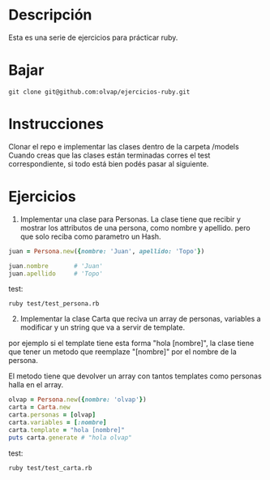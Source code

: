# Descripción

Esta es una serie de ejercicios para prácticar ruby.


# Bajar

```
git clone git@github.com:olvap/ejercicios-ruby.git
```

# Instrucciones

Clonar el repo e implementar las clases dentro de la carpeta /models
Cuando creas que las clases están terminadas corres el test correspondiente, si todo está bien podés pasar al siguiente.


# Ejercicios


1. Implementar una clase para Personas. La clase tiene que recibir y mostrar los attributos de una persona, como nombre y apellido. pero que solo reciba como parametro un Hash.

``` ruby
juan = Persona.new({nombre: 'Juan', apellido: 'Topo'})

juan.nombre       # 'Juan'
juan.apellido     # 'Topo'

```
test:

```
ruby test/test_persona.rb
```

2. Implementar la clase Carta que reciva un array de personas, variables a modificar y un string que va a servir de template.

por ejemplo si el template tiene esta forma "hola [nombre]", la clase tiene que tener un metodo que reemplaze "[nombre]" por el nombre de la persona.

El metodo tiene que devolver un array con tantos templates como personas halla en el array.

``` ruby
olvap = Persona.new({nombre: 'olvap'})
carta = Carta.new
carta.personas = [olvap]
carta.variables = [:nombre]
carta.template = "hola [nombre]"
puts carta.generate # "hola olvap"
```

test:

```
ruby test/test_carta.rb
```
